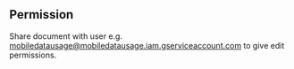 #
## Permission
Share document with user e.g. mobiledatausage@mobiledatausage.iam.gserviceaccount.com to give edit permissions.
